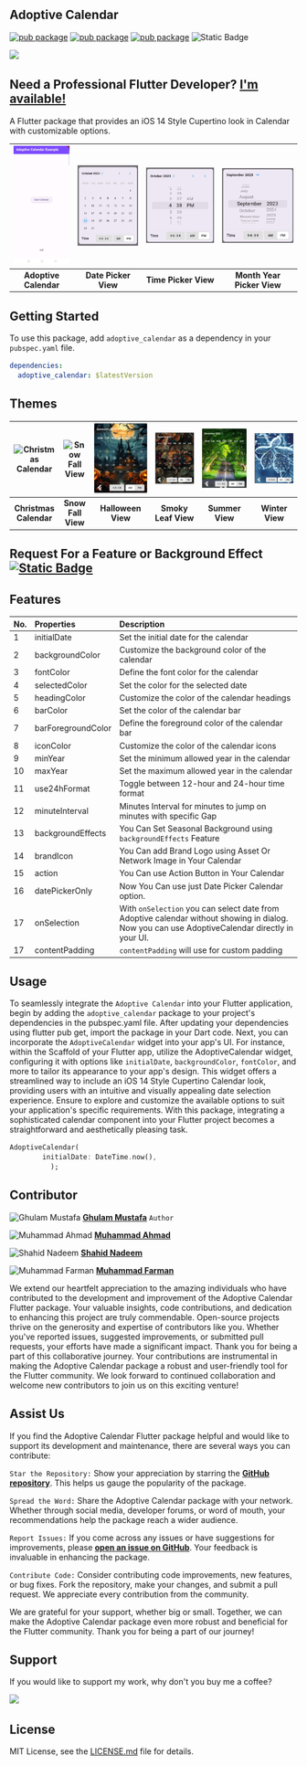 <!--
This ios 14 calendar view we will update this shortly.
-->

## Adoptive Calendar
[![pub package](https://img.shields.io/badge/dynamic/yaml?url=https%3A%2F%2Fraw.githubusercontent.com%2Fgm6534%2Fadoptive_calendar%2Fmaster%2Fpubspec.yaml&query=%24.version&label=pub&color=orange
)](https://pub.dev/packages/adoptive_calendar)
[![pub package](https://img.shields.io/github/license/gm6534/adoptive_calendar)](https://github.com/gm6534/adoptive_calendar/blob/master/LICENSE)
[![pub package](https://img.shields.io/badge/platform-flutter-blue)](https://github.com/gm6534/adoptive_calendar)
![Static Badge](https://img.shields.io/badge/Flutter-Favourite-blue?logo=flutter)

<a href="https://www.buymeacoffee.com/gm6534">
    <img src="https://shields.io/badge/ghulammustafa-Support--me-FFDD00?logo=buy-me-a-coffee&style=for-the-badge&link=https://www.buymeacoffee.com/gm6534" />
</a>

## Need a Professional Flutter Developer? **[I'm available!](https://www.linkedin.com/in/gm4953)**


A Flutter package that provides an iOS 14 Style Cupertino look in Calendar with customizable options.

| ![Adoptive Calendar](https://raw.githubusercontent.com/gm6534/ReadmeDemoImagesRepo/main/Adoptive%20Calendar%20Demo%20Images/Calendar.gif) | ![Date Picker View](https://raw.githubusercontent.com/gm6534/ReadmeDemoImagesRepo/main/Adoptive%20Calendar%20Demo%20Images/date_pick.jpg) | ![Time Picker View](https://raw.githubusercontent.com/gm6534/ReadmeDemoImagesRepo/main/Adoptive%20Calendar%20Demo%20Images/time_pick.jpg) | ![Month Year Picker View](https://raw.githubusercontent.com/gm6534/ReadmeDemoImagesRepo/main/Adoptive%20Calendar%20Demo%20Images/year_pick.jpg) |
| :--------------------------------------------------------------------------------------------------------------------------: | :-------------------------------------------------------------------------------------------------------------------------: | :-------------------------------------------------------------------------------------------------------------------------: | :-----------------------------------------------------------------------------------------------------------------------: |
|                                                       **Adoptive Calendar**                                                        |                                                       **Date Picker View**                                                        |                                                       **Time Picker View**                                                        |                                                    **Month Year Picker View**                                                    |


## Getting Started

To use this package, add `adoptive_calendar` as a dependency in your `pubspec.yaml` file.

```yaml
dependencies:
  adoptive_calendar: $latestVersion
```


## Themes

| ![Christmas Calendar](https://raw.githubusercontent.com/gm6534/ReadmeDemoImagesRepo/main/Adoptive%20Calendar%20Demo%20Images/Calendar-Senta.gif) | ![Snow Fall View](https://raw.githubusercontent.com/gm6534/ReadmeDemoImagesRepo/main/Adoptive%20Calendar%20Demo%20Images/Calendar-snowFall.gif) | ![Halloween View](https://raw.githubusercontent.com/gm6534/ReadmeDemoImagesRepo/main/Adoptive%20Calendar%20Demo%20Images/Halloween.jpg) | ![Smoky Leaf View](https://raw.githubusercontent.com/gm6534/ReadmeDemoImagesRepo/main/Adoptive%20Calendar%20Demo%20Images/smoky-leaves.jpg) | ![Summer View](https://raw.githubusercontent.com/gm6534/ReadmeDemoImagesRepo/main/Adoptive%20Calendar%20Demo%20Images/summer.jpg) | ![Winter View](https://raw.githubusercontent.com/gm6534/ReadmeDemoImagesRepo/main/Adoptive%20Calendar%20Demo%20Images/winter.jpg) |
|:--------------------------------------------------------------------------------------------------------------------------:|:--------------------------------------------------------------------------------------------------------------------:|:--------------------------------------------------------------------------------------------------------------------:|:-----------------------------------------------------------------------------------------------------------------------------:|:----------------------------------------------------------------------------------------------------------------:|:------------------------------------------------------------------------------------------------------------:|
|                                                   **Christmas Calendar**                                                   |                                                  **Snow Fall View**                                                  |                                                  **Halloween View**                                                  |                                                      **Smoky Leaf View**                                                      |                                                 **Summer View**                                                  |                                               **Winter View**                                                |




## Request For a Feature or Background Effect [![Static Badge](https://img.shields.io/badge/Request_Here-orange?style=for-the-badge)](https://forms.gle/ximFhngWJtpSjPmMA)

## Features

| No. | Properties         | Description                                                                                                                                    |
|:----|:-------------------|:-----------------------------------------------------------------------------------------------------------------------------------------------|
| 1   | initialDate        | Set the initial date for the calendar                                                                                                          |
| 2   | backgroundColor    | Customize the background color of the calendar                                                                                                 |
| 3   | fontColor          | Define the font color for the calendar                                                                                                         |
| 4   | selectedColor      | Set the color for the selected date                                                                                                            |
| 5   | headingColor       | Customize the color of the calendar headings                                                                                                   |
| 6   | barColor           | Set the color of the calendar bar                                                                                                              |
| 7   | barForegroundColor | Define the foreground color of the calendar bar                                                                                                |
| 8   | iconColor          | Customize the color of the calendar icons                                                                                                      |
| 9   | minYear            | Set the minimum allowed year in the calendar                                                                                                   |
| 10  | maxYear            | Set the maximum allowed year in the calendar                                                                                                   |
| 11  | use24hFormat       | Toggle between 12-hour and 24-hour time format                                                                                                 |
| 12  | minuteInterval     | Minutes Interval for minutes to jump on minutes with specific Gap                                                                              |
| 13  | backgroundEffects  | You Can Set Seasonal Background using `backgroundEffects` Feature                                                                              |
| 14  | brandIcon          | You Can add Brand Logo using Asset Or Network Image in Your Calendar                                                                           |
| 15  | action             | You Can use Action Button in Your Calendar                                                                                                     |
| 16  | datePickerOnly     | Now You Can use just Date Picker Calendar option.                                                                                              |
| 17  | onSelection        | With `onSelection` you can select date from Adoptive calendar without showing in dialog. Now you can use AdoptiveCalendar directly in your UI. |
| 17  | contentPadding     | `contentPadding` will use for custom padding                                                                                                   |


## Usage

To seamlessly integrate the `Adoptive Calendar` into your Flutter application, begin by adding the `adoptive_calendar` package to your project's dependencies in the pubspec.yaml file. After updating your dependencies using flutter pub get, import the package in your Dart code. Next, you can incorporate the `AdoptiveCalendar` widget into your app's UI. For instance, within the Scaffold of your Flutter app, utilize the AdoptiveCalendar widget, configuring it with options like `initialDate`, `backgroundColor`, `fontColor`, and more to tailor its appearance to your app's design. This widget offers a streamlined way to include an iOS 14 Style Cupertino Calendar look, providing users with an intuitive and visually appealing date selection experience. Ensure to explore and customize the available options to suit your application's specific requirements. With this package, integrating a sophisticated calendar component into your Flutter project becomes a straightforward and aesthetically pleasing task.

```dart
AdoptiveCalendar(
        initialDate: DateTime.now(),
          );
```

## Contributor

<img src="https://avatars.githubusercontent.com/u/92592017?v=4" alt="Ghulam Mustafa" width="70"/>   **[Ghulam Mustafa](https://www.linkedin.com/in/gm4953)** `Author`


<img src="https://avatars.githubusercontent.com/u/43445599?v=4" alt="Muhammad Ahmad" width="50"/>   **[Muhammad Ahmad](https://www.linkedin.com/in/muhammad-ahmad-821963133)**

<img src="https://avatars.githubusercontent.com/u/96718958?v=4" alt="Shahid Nadeem" width="50"/>   **[Shahid Nadeem](https://www.linkedin.com/in/shahid-nadeem-0ab948195)**

<img src="https://avatars.githubusercontent.com/u/92508675?v=4" alt="Muhammad Farman" width="50"/>   **[Muhammad Farman](https://www.linkedin.com/in/muhammad-farman-969996263/)**


We extend our heartfelt appreciation to the amazing individuals who have contributed to the development and improvement of the Adoptive Calendar Flutter package. Your valuable insights, code contributions, and dedication to enhancing this project are truly commendable. Open-source projects thrive on the generosity and expertise of contributors like you. Whether you've reported issues, suggested improvements, or submitted pull requests, your efforts have made a significant impact. Thank you for being a part of this collaborative journey. Your contributions are instrumental in making the Adoptive Calendar package a robust and user-friendly tool for the Flutter community. We look forward to continued collaboration and welcome new contributors to join us on this exciting venture!


## Assist Us

If you find the Adoptive Calendar Flutter package helpful and would like to support its development and maintenance, there are several ways you can contribute:

`Star the Repository:` Show your appreciation by starring the **[GitHub repository](https://github.com/gm6534/adoptive_calendar)**. This helps us gauge the popularity of the package.

`Spread the Word:` Share the Adoptive Calendar package with your network. Whether through social media, developer forums, or word of mouth, your recommendations help the package reach a wider audience.

`Report Issues:` If you come across any issues or have suggestions for improvements, please **[open an issue on GitHub](https://github.com/gm6534/adoptive_calendar/issue)**. Your feedback is invaluable in enhancing the package.

`Contribute Code:` Consider contributing code improvements, new features, or bug fixes. Fork the repository, make your changes, and submit a pull request. We appreciate every contribution from the community.

<!--
`Donate:` If you or your organization benefit significantly from the Adoptive Calendar package and would like to provide financial support, consider making a donation. Your contributions help ensure the continued development and maintenance of this open-source project.
-->

We are grateful for your support, whether big or small. Together, we can make the Adoptive Calendar package even more robust and beneficial for the Flutter community. Thank you for being a part of our journey!


## Support

If you would like to support my work, why don't you buy me a coffee?

<a href="https://www.buymeacoffee.com/gm6534">
    <img src="https://shields.io/badge/ghulammustafa-Support--me-FFDD00?logo=buy-me-a-coffee&style=for-the-badge&link=https://www.buymeacoffee.com/gm6534" />
</a>

## License

MIT License, see the [LICENSE.md](https://raw.githubusercontent.com/gm6534/adoptive_calendar/master/LICENSE) file for details.
